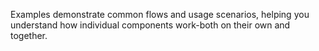Examples demonstrate common flows and usage scenarios, helping you understand how individual components work-both on their own and together.